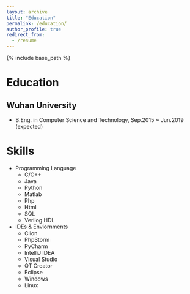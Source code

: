 ```yaml
---
layout: archive
title: "Education"
permalink: /education/
author_profile: true
redirect_from:
  - /resume
---
```


{% include base_path %}

Education
======

Wuhan University
---------------
* B.Eng. in Computer Science and Technology, Sep.2015 ~ Jun.2019 (expected)

Skills
======
* Programming Language
  * C/C++
  * Java
  * Python
  * Matlab
  * Php
  * Html
  * SQL
  * Verilog HDL
* IDEs & Enviornments
  * Clion
  * PhpStorm
  * PyCharm
  * IntelliJ IDEA
  * Visual Studio
  * QT Creator
  * Eclipse
  * Windows
  * Linux

